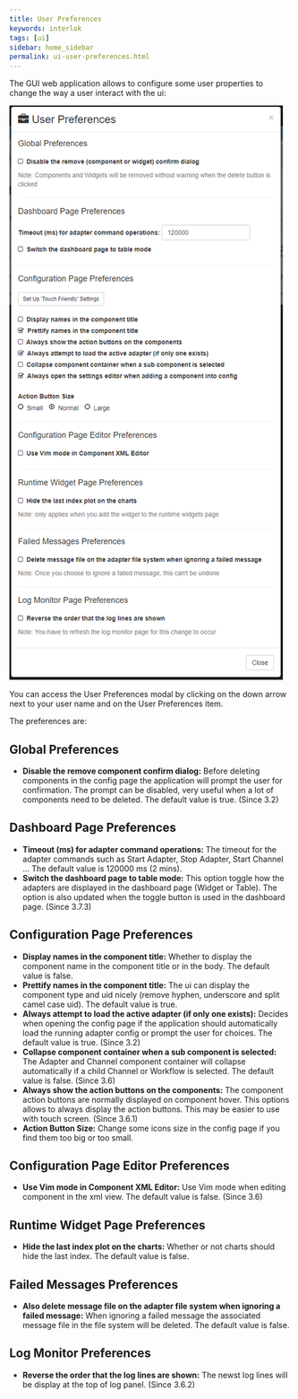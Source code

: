 ```yaml
---
title: User Preferences
keywords: interlok
tags: [ui]
sidebar: home_sidebar
permalink: ui-user-preferences.html
---
```


The GUI web application allows to configure some user properties to change the way a user interact with the ui:

![User Preferences](./images/ui-user-guide/user-preferences.png)

You can access the User Preferences modal by clicking on the down arrow next to your user name and on the User Preferences item.

The preferences are:

## Global Preferences ##
 - **Disable the remove component confirm dialog:** Before deleting components in the config page the application will prompt the user for confirmation. The prompt can be disabled, very useful when a lot of components need to be deleted. The default value is true. (Since 3.2)

## Dashboard Page Preferences ##
 - **Timeout (ms) for adapter command operations:** The timeout for the adapter commands such as Start Adapter, Stop Adapter, Start Channel ... The default value is 120000 ms (2 mins).
 - **Switch the dashboard page to table mode:** This option toggle how the adapters are displayed in the dashboard page (Widget or Table). The option is also updated when the toggle button is used in the dashboard page. (Since 3.7.3)

## Configuration Page Preferences ##
 - **Display names in the component title:** Whether to display the component name in the component title or in the body. The default value is false.
 - **Prettify names in the component title:** The ui can display the component type and uid nicely (remove hyphen, underscore and split camel case uid). The default value is true.
 - **Always attempt to load the active adapter (if only one exists):** Decides when opening the config page if the application should automatically load the running adapter config or prompt the user for choices. The default value is true. (Since 3.2)
 - **Collapse component container when a sub component is selected:** The Adapter and Channel component container will collapse automatically if a child Channel or Workflow is selected. The default value is false. (Since 3.6)
 - **Always show the action buttons on the components:** The component action buttons are normally displayed on component hover. This options allows to always display the action buttons. This may be easier to use with touch screen. (Since 3.6.1)
 - **Action Button Size:** Change some icons size in the config page if you find them too big or too small.

## Configuration Page Editor Preferences ##
 - **Use Vim mode in Component XML Editor:** Use Vim mode when editing component in the xml view. The default value is false. (Since 3.6)
 
## Runtime Widget Page Preferences ##
 - **Hide the last index plot on the charts:** Whether or not charts should hide the last index. The default value is false.
 
## Failed Messages Preferences ##
 - **Also delete message file on the adapter file system when ignoring a failed message:** When ignoring a failed message the associated message file in the file system will be deleted. The default value is false.
 
## Log Monitor Preferences ##
 - **Reverse the order that the log lines are shown:** The newst log lines will be display at the top of log panel. (Since 3.6.2)
